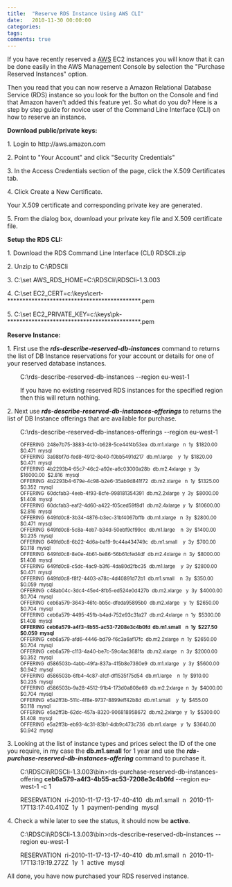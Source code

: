 ```yaml
---
title:  "Reserve RDS Instance Using AWS CLI"
date:   2010-11-30 00:00:00
categories:
tags:
comments: true
---
```


<p>If you have recently reserved a <a title="Amazon Web Services" href="http://aws.amazon.com/" target="_blank">AWS</a> EC2 instances you will know that it can be done easily in the AWS Management Console by selection the "Purchase Reserved Instances" option.</p>
<p>Then you read that you can now reserve a Amazon Relational Database Service (RDS) instance so you look for the button on the Console and find that Amazon haven't added this feature yet. So what do you do? Here is a step by step guide for novice user of the Command Line Interface (CLI) on how to reserve an instance.</p>
<p><strong>Download public/private keys:</strong></p>
<p>1. Login to http://aws.amazon.com</p>
<p>2. Point to "Your Account" and click "Security Credentials"</p>
<p>3. In the Access Credentials section of the page, click the X.509 Certificates tab.</p>
<p>4. Click Create a New Certificate.</p>
<p>Your X.509 certificate and corresponding private key are generated.</p>
<p>5. From the dialog box, download your private key file and X.509 certificate file.</p>
<p><strong>Setup the RDS CLI:</strong></p>
<p>1. Download the RDS Command Line Interface (CLI) RDSCli.zip</p>
<p>2. Unzip to C:\RDSCli</p>
<p>3. C:\set AWS_RDS_HOME=C:\RDSCli\RDSCli-1.3.003</p>
<p>4. C:\set EC2_CERT=c:\keys\cert-********************************************.pem</p>
<p>5. C:\set EC2_PRIVATE_KEY=c:\keys\pk-********************************************.pem</p>
<p><strong>Reserve Instance:</strong></p>
<p>1. First use the <strong><em>rds-describe-reserved-db-instances</em></strong> command to returns the list of DB Instance reservations for your account or details for one of your reserved database instances.</p>
<p style="padding-left:30px;">C:\rds-describe-reserved-db-instances --region eu-west-1</p>
<p style="padding-left:30px;">If you have no existing reserved RDS instances for the specified region then this will return nothing.</p>
<p>2. Next use <strong><em>rds-describe-reserved-db-instances-offerings</em></strong> to returns the list of DB Instance offerings that are available for purchase.</p>
<p style="padding-left:30px;">C:\rds-describe-reserved-db-instances-offerings --region eu-west-1</p>
<p style="padding-left:30px;font-size:80%;">OFFERING  248e7b75-3883-4c10-b628-5ce44f4b53ea  db.m1.xlarge   n  1y  $1820.00   $0.471  mysql<br />
OFFERING  3a98bf7d-fed8-4912-8e40-f0bb5491d217  db.m1.large    y  1y  $1820.00   $0.471  mysql<br />
OFFERING  4b2293b4-65c7-46c2-a92e-a6c03000a28b  db.m2.4xlarge  y  3y  $16000.00  $2.816  mysql<br />
OFFERING  4b2293b4-679e-4c98-b2e6-35ab9d841f72  db.m2.xlarge   n  1y  $1325.00   $0.352  mysql<br />
OFFERING  60dcfab3-4eeb-4f93-8cfe-998181354391  db.m2.2xlarge  y  3y  $8000.00   $1.408  mysql<br />
OFFERING  60dcfab3-eaf2-4d60-a422-f05ced59f8d1  db.m2.4xlarge  y  1y  $10600.00  $2.816  mysql<br />
OFFERING  649fd0c8-3b34-4876-b3ec-31bf4067bffb  db.m1.xlarge   n  3y  $2800.00   $0.471  mysql<br />
OFFERING  649fd0c8-5c8a-4eb7-b34d-50ebf9cf99cc  db.m1.large    n  3y  $1400.00   $0.235  mysql<br />
OFFERING  649fd0c8-6b22-4d6a-ba19-9c44a434749c  db.m1.small    y  3y  $700.00    $0.118  mysql<br />
OFFERING  649fd0c8-8e0e-4b61-be86-56b61cfed4df  db.m2.4xlarge  n  3y  $8000.00   $1.408  mysql<br />
OFFERING  649fd0c8-c5dc-4ac9-b3f6-4da80d2fbc35  db.m1.large    y  3y  $2800.00   $0.471  mysql<br />
OFFERING  649fd0c8-f8f2-4403-a78c-4d40891d72b1  db.m1.small    n  3y  $350.00    $0.059  mysql<br />
OFFERING  c48ab04c-3dc4-45e4-8fb5-ed524e0d427b  db.m2.xlarge   y  3y  $4000.00   $0.704  mysql<br />
OFFERING  ceb6a579-3643-46fc-bb5c-dfeda95895b0  db.m2.xlarge   y  1y  $2650.00   $0.704  mysql<br />
OFFERING  ceb6a579-4495-45fb-b4ad-752e93c31a27  db.m2.4xlarge  n  1y  $5300.00   $1.408  mysql<br />
<strong>OFFERING  ceb6a579-a4f3-4b55-ac53-7208e3c4b0fd  db.m1.small    n  1y  $227.50    $0.059  mysql</strong><br />
OFFERING  ceb6a579-afd6-4446-bd79-f6c3a6af17fc  db.m2.2xlarge  n  1y  $2650.00   $0.704  mysql<br />
OFFERING  ceb6a579-c113-4a40-be7c-59c4ac3681fa  db.m2.xlarge   n  3y  $2000.00   $0.352  mysql<br />
OFFERING  d586503b-4abb-49fa-837a-415b8e7360e9  db.m1.xlarge   y  3y  $5600.00   $0.942  mysql<br />
OFFERING  d586503b-6fb4-4c87-a1cf-df1535f75d54  db.m1.large    n  1y  $910.00    $0.235  mysql<br />
OFFERING  d586503b-9a28-4512-91b4-173d0a808e69  db.m2.2xlarge  n  3y  $4000.00   $0.704  mysql<br />
OFFERING  e5a2ff3b-511c-4f8e-9737-8899eff42b8d  db.m1.small    y  1y  $455.00    $0.118  mysql<br />
OFFERING  e5a2ff3b-62dc-457a-8320-906818958672  db.m2.2xlarge  y  1y  $5300.00   $1.408  mysql<br />
OFFERING  e5a2ff3b-eb93-4c31-83b1-4db9c473c736  db.m1.xlarge   y  1y  $3640.00   $0.942  mysql</p>
<p>3. Looking at the list of instance types and prices select the ID of the one you require, in my case the <strong> db.m1.small</strong> for 1 year and use the <strong><em>rds-purchase-reserved-db-instances-offering</em></strong> command to purchase it.</p>
<p style="padding-left:30px;">C:\RDSCli\RDSCli-1.3.003\bin&gt;rds-purchase-reserved-db-instances-offering <strong>ceb6a579-a4f3-4b55-ac53-7208e3c4b0fd</strong> --region eu-west-1 -c 1</p>
<p style="padding-left:30px;">RESERVATION  ri-2010-11-17-13-17-40-410  db.m1.small  n  2010-11-17T13:17:40.410Z  1y  1  payment-pending  mysql</p>
<p>4. Check a while later to see the status, it should now be <strong>active</strong>.</p>
<p style="padding-left:30px;">C:\RDSCli\RDSCli-1.3.003\bin&gt;rds-describe-reserved-db-instances --region eu-west-1</p>
<p style="padding-left:30px;">RESERVATION  ri-2010-11-17-13-17-40-410  db.m1.small  n  2010-11-17T13:19:19.272Z  1y  1  active  mysql</p>
<p>All done, you have now purchased your RDS reserved instance.</p>
